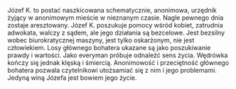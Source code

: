 Józef K. to postać naszkicowana schematycznie, anonimowa, urzędnik żyjący w anonimowym mieście w nieznanym czasie. Nagle pewnego dnia zostaje aresztowany. Józef K. poszukuje pomocy wśród kobiet, zatrudnia adwokata, walczy z sądem, ale jego działania są bezcelowe. Jest bezsilny wobec biurokratycznej maszyny, jest tylko oskarżonym, nie jest człowiekiem. Losy głównego bohatera ukazane są jako poszukiwanie prawdy i wartości. Jako everyman próbuje odnaleźć sens życia. Wędrówka kończy się jednak klęską i śmiercią. Anonimowość i przeciętność głównego bohatera pozwala czytelnikowi utożsamiać się z nim i jego problemami. Jedyną winą Józefa jest bowiem jego życie.